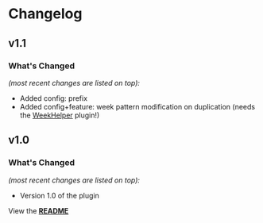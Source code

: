 # Changelog


## v1.1

### What's Changed

_(most recent changes are listed on top):_
- Added config: prefix
- Added config+feature: week pattern modification on duplication (needs the [WeekHelper](https://github.com/Tagirijus/WeekHelper) plugin!)


## v1.0

### What's Changed

_(most recent changes are listed on top):_
- Version 1.0 of the plugin


View the [**README**](../master/README.md "View README")
